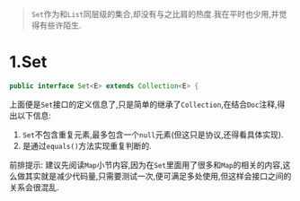 > `Set`作为和`List`同层级的集合,却没有与之比肩的热度.我在平时也少用,并觉得有些许陌生.

# 1.Set

```java
public interface Set<E> extends Collection<E> {
```

上面便是`Set`接口的定义信息了,只是简单的继承了`Collection`,在结合`Doc`注释,得出以下信息:

1. `Set`不包含重复元素,最多包含一个`null`元素(但这只是协议,还得看具体实现).
2. 是通过`equals()`方法实现重复判断的.

前排提示: 建议先阅读`Map`小节内容,因为在`Set`里面用了很多和`Map`的相关的内容,这么做其实就是减少代码量,只需要测试一次,便可满足多处使用,但这样会接口之间的关系会很混乱.

